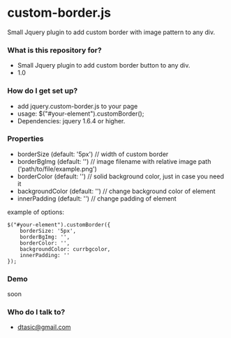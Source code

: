 # custom-border.js #

Small Jquery plugin to add custom border with image pattern to any div.

### What is this repository for? ###

* Small Jquery plugin to add custom border button to any div.
* 1.0

### How do I get set up? ###

* add jquery.custom-border.js to your page
* usage: $("#your-element").customBorder();
* Dependencies: jquery 1.6.4 or higher.

### Properties ###

* borderSize (default: '5px') // width of custom border
* borderBgImg (default: '') // image filename with relative image path ('path/to/file/example.png')
* borderColor (default: '') // solid background color, just in case you need it
* backgroundColor (default: '') // change background color of element
* innerPadding (default: '') // change padding of element

example of options:

```
$("#your-element").customBorder({
    borderSize: '5px',
    borderBgImg: '',
    borderColor: '',
    backgroundColor: currbgcolor,
    innerPadding: ''
});

```

### Demo ###

soon

### Who do I talk to? ###

* dtasic@gmail.com
